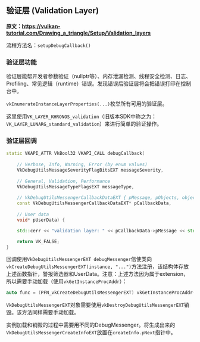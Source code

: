 

## 验证层 (Validation Layer)

**原文：https://vulkan-tutorial.com/Drawing_a_triangle/Setup/Validation_layers**

流程方法名：`setupDebugCallback()`

### 验证层功能

验证层能帮开发者参数验证（nullptr等）、内存泄漏检测、线程安全检测、日志、Profiling、常见逻辑（runtime）错误。发现错误后验证层将会把错误打印在控制台中。

`vkEnumerateInstanceLayerProperties(...)`枚举所有可用的验证层。

这里使用`VK_LAYER_KHRONOS_validation`（旧版本SDK中称之为：`VK_LAYER_LUNARG_standard_validation`）来进行简单的验证操作。

### 验证层回调

```c++
static VKAPI_ATTR VkBool32 VKAPI_CALL debugCallback(
    
    // Verbose, Info, Warning, Error (by enum values)
    VkDebugUtilsMessageSeverityFlagBitsEXT messageSeverity,
    
    // General, Validation, Performance
    VkDebugUtilsMessageTypeFlagsEXT messageType,
    
    // VkDebugUtilsMessengerCallbackDataEXT { pMessage, pObjects, objectCount }
    const VkDebugUtilsMessengerCallbackDataEXT* pCallbackData,
    
    // User data
    void* pUserData) {

    std::cerr << "validation layer: " << pCallbackData->pMessage << std::endl;

    return VK_FALSE;
}
```

回调使用`VkDebugUtilsMessengerEXT debugMessenger`信使类向`vkCreateDebugUtilsMessengerEXT(instance, "...")`方法注册，该结构体存放上述函数指针，警报筛选器和UserData。注意：上述方法因为属于extension，所以需要手动加载（使用`vkGetInstanceProcAddr`）：

```c++
auto func = (PFN_vkCreateDebugUtilsMessengerEXT) vkGetInstanceProcAddr(instance, "vkCreateDebugUtilsMessengerEXT");
```

`VkDebugUtilsMessengerEXT`对象需要使用`vkDestroyDebugUtilsMessengerEXT`销毁。该方法同样需要手动加载。

实例加载和销毁的过程中需要用不同的DebugMessenger。将生成出来的`VkDebugUtilsMessengerCreateInfoEXT`放置在`createInfo.pNext`指针中。

